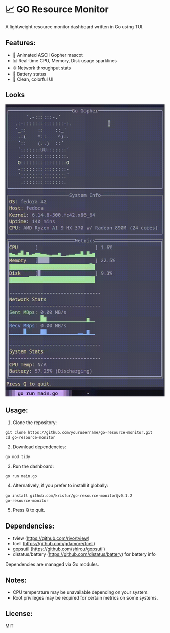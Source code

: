 # 📈 GO Resource Monitor

A lightweight resource monitor dashboard written in Go using TUI.

## Features:
- 🐹 Animated ASCII Gopher mascot
- 📊 Real-time CPU, Memory, Disk usage sparklines
- 🌐 Network throughput stats
- 🔋 Battery status
- 🎨 Clean, colorful UI

## Looks
![screencast](screencast.gif)

## Usage:
1. Clone the repository:
```
git clone https://github.com/yourusername/go-resource-monitor.git
cd go-resource-monitor
```

2. Download dependencies:
```
go mod tidy
```

3. Run the dashboard:
```
go run main.go
```

4. Alternatively, if you prefer to install it globally:
```
go install github.com/krisfur/go-resource-monitor@v0.1.2
go-resource-monitor
```

5. Press Q to quit.

## Dependencies:
- tview (https://github.com/rivo/tview)
- tcell (https://github.com/gdamore/tcell)
- gopsutil (https://github.com/shirou/gopsutil)
- distatus/battery (https://github.com/distatus/battery) for battery info


Dependencies are managed via Go modules.

## Notes:
- CPU temperature may be unavailable depending on your system.
- Root privileges may be required for certain metrics on some systems.

## License:
MIT
